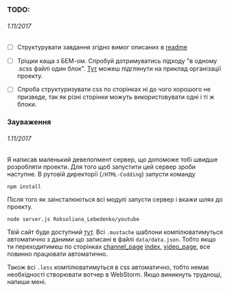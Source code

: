 
### TODO: 
###### *1.11/2017*
- [ ] Структурувати завдання згідно вимог описаних в [readme](https://github.com/WebDevCourse2017/HTML-Codding/blob/master/readme.md)

- [ ] Тріщки каща з БЕМ-ом. Спробуй дотримуватись підходу "в одному .scss файлі один блок". [Тут](https://github.com/WebDevCourse2017/HTML-Codding/tree/master/Mykhailo_Ivankiv/BEM) можеш підглянути на приклад організації проекту.

- [ ] Спроба структуризувати css по сторінках ні до чого хорошого не призведе, так як різні сторінки можуть використовувати одні і ті ж блоки.

### Зауваження
###### *1.11/2017*

Я написав маленький девелопмент сервер, що допоможе тобі швидше розробляти проекти.
Для того щоб запустити цей сервер зроби наступне. 
В рутовій директорії (`/HTML-Codding`) запусти команду 
```
npm install 
``` 
Після того як заінсталюються всі модулі запусти сервер і вкажи шлях до проекту.
```
node server.js Roksoliana_Lebedenko/youtube 
```
Твій сайт буде доступний [тут](http://localhost:3000/). Всі `.mustache` шаблони компілюватимуться автоматично з даними
 що записані в файлі `data/data.json`. Тобто якщо ти переходитимеш по сторінках [channel_page](http://localhost:3000/channel_page)
[index](http://localhost:3000/index), [video_page](http://localhost:3000/video_page), все повинно працювати автоматично.
 
 Також всі `.less` компілюватимуться в css автоматично, тобто немає необхідності створювати вотчер в WebStorm.
Якщо виникнуть труднощі, напиши мені. 